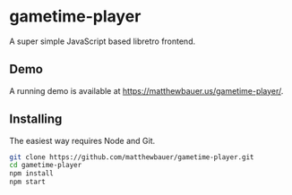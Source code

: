 # gametime-player

A super simple JavaScript based libretro frontend.

## Demo

A running demo is available at https://matthewbauer.us/gametime-player/.

## Installing

The easiest way requires Node and Git.

```sh
git clone https://github.com/matthewbauer/gametime-player.git
cd gametime-player
npm install
npm start
```
